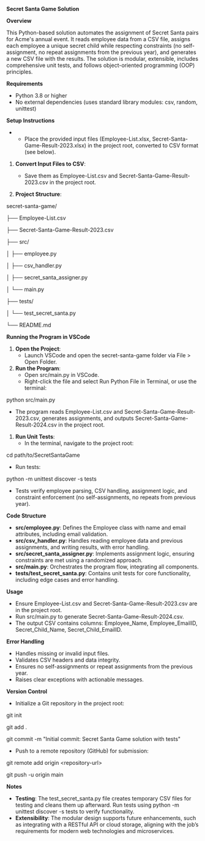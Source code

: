 **Secret Santa Game Solution**

**Overview**

This Python-based solution automates the assignment of Secret Santa pairs for Acme's annual event. It reads employee data from a CSV file, assigns each employee a unique secret child while respecting constraints (no self-assignment, no repeat assignments from the previous year), and generates a new CSV file with the results. The solution is modular, extensible, includes comprehensive unit tests, and follows object-oriented programming (OOP) principles.

**Requirements**

- Python 3.8 or higher
- No external dependencies (uses standard library modules: csv, random, unittest)

**Setup Instructions**

- - Place the provided input files (Employee-List.xlsx, Secret-Santa-Game-Result-2023.xlsx) in the project root, converted to CSV format (see below).

1. **Convert Input Files to CSV**:
    - Save them as Employee-List.csv and Secret-Santa-Game-Result-2023.csv in the project root.

2. **Project Structure**:

secret-santa-game/

├── Employee-List.csv

├── Secret-Santa-Game-Result-2023.csv

├── src/

│ ├── employee.py

│ ├── csv_handler.py

│ ├── secret_santa_assigner.py

│ └── main.py

├── tests/

│ └── test_secret_santa.py

└── README.md

**Running the Program in VSCode**

1. **Open the Project**:
    - Launch VSCode and open the secret-santa-game folder via File > Open Folder.
2. **Run the Program**:
    - Open src/main.py in VSCode.
    - Right-click the file and select Run Python File in Terminal, or use the terminal:

python src/main.py

- The program reads Employee-List.csv and Secret-Santa-Game-Result-2023.csv, generates assignments, and outputs Secret-Santa-Game-Result-2024.csv in the project root.

1. **Run Unit Tests**:
    - In the terminal, navigate to the project root:

cd path/to/SecretSantaGame

- Run tests:

python -m unittest discover -s tests

- Tests verify employee parsing, CSV handling, assignment logic, and constraint enforcement (no self-assignments, no repeats from previous year).

**Code Structure**

- **src/employee.py**: Defines the Employee class with name and email attributes, including email validation.
- **src/csv_handler.py**: Handles reading employee data and previous assignments, and writing results, with error handling.
- **src/secret_santa_assigner.py**: Implements assignment logic, ensuring constraints are met using a randomized approach.
- **src/main.py**: Orchestrates the program flow, integrating all components.
- **tests/test_secret_santa.py**: Contains unit tests for core functionality, including edge cases and error handling.

**Usage**

- Ensure Employee-List.csv and Secret-Santa-Game-Result-2023.csv are in the project root.
- Run src/main.py to generate Secret-Santa-Game-Result-2024.csv.
- The output CSV contains columns: Employee_Name, Employee_EmailID, Secret_Child_Name, Secret_Child_EmailID.

**Error Handling**
- Handles missing or invalid input files.
- Validates CSV headers and data integrity.
- Ensures no self-assignments or repeat assignments from the previous year.
- Raises clear exceptions with actionable messages.

**Version Control**

- Initialize a Git repository in the project root:

git init

git add .

git commit -m "Initial commit: Secret Santa Game solution with tests"

- Push to a remote repository (GitHub) for submission:

git remote add origin &lt;repository-url&gt;

git push -u origin main

**Notes**
- **Testing**: The test_secret_santa.py file creates temporary CSV files for testing and cleans them up afterward. Run tests using python -m unittest discover -s tests to verify functionality.
- **Extensibility**: The modular design supports future enhancements, such as integrating with a RESTful API or cloud storage, aligning with the job’s requirements for modern web technologies and microservices.